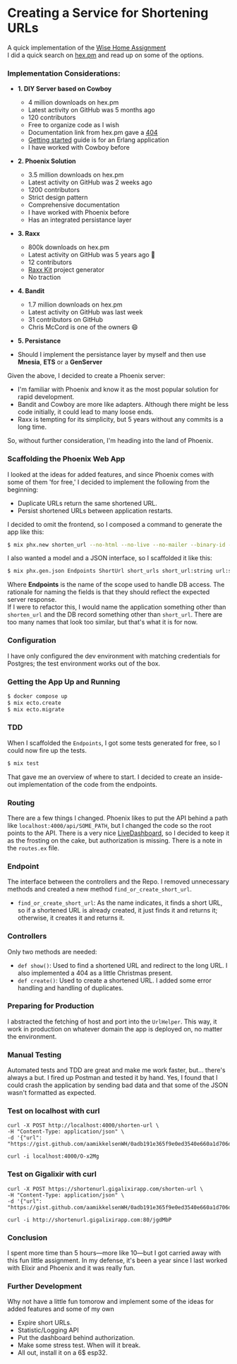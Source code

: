 # Creating a Service for Shortening URLs
A quick implementation of the [Wise Home Assignment](https://gist.github.com/aamikkelsenWH/0adb191e365f9e0ed3540e660a1d706d)
<br>
I did a quick search on [hex.pm](https://hex.pm/packages?search=server&sort=recent_downloads) and read up on some of the options.

### Implementation Considerations:
- **1. DIY Server based on Cowboy**
  - 4 million downloads on hex.pm
  - Latest activity on GitHub was 5 months ago
  - 120 contributors
  - Free to organize code as I wish
  - Documentation link from hex.pm gave a [404](exdocs.pm/cowboy/)
  - [Getting started](https://ninenines.eu/docs/en/cowboy/2.12/guide/getting_started/) guide is for an Erlang application
  - I have worked with Cowboy before

- **2. Phoenix Solution**
  - 3.5 million downloads on hex.pm
  - Latest activity on GitHub was 2 weeks ago
  - 1200 contributors
  - Strict design pattern
  - Comprehensive documentation
  - I have worked with Phoenix before
  - Has an integrated persistance layer

- **3. Raxx**
  - 800k downloads on hex.pm
  - Latest activity on GitHub was 5 years ago 😬
  - 12 contributors
  - [Raxx Kit](https://github.com/CrowdHailer/raxx_kit) project generator
  - No traction

- **4. Bandit**
  - 1.7 million downloads on hex.pm
  - Latest activity on GitHub was last week
  - 31 contributors on GitHub
  - Chris McCord is one of the owners 😄

-  **5. Persistance**
  - Should I implement the persistance layer by myself and then use **Mnesia**, **ETS** or a **GenServer**


Given the above, I decided to create a Phoenix server:
- I'm familiar with Phoenix and know it as the most popular solution for rapid development.
- Bandit and Cowboy are more like adapters. Although there might be less code initially, it could lead to many loose ends.
- Raxx is tempting for its simplicity, but 5 years without any commits is a long time.


So, without further consideration, I'm heading into the land of Phoenix.

### Scaffolding the Phoenix Web App
I looked at the ideas for added features, and since Phoenix comes with some of them 'for free,' I decided to implement the following from the beginning:
- Duplicate URLs return the same shortened URL.
- Persist shortened URLs between application restarts.

I decided to omit the frontend, so I composed a command to generate the app like this:

```bash
$ mix phx.new shorten_url --no-html --no-live --no-mailer --binary-id --no-assets --no-gettext
```

I also wanted a model and a JSON interface, so I scaffolded it like this:

```bash
$ mix phx.gen.json Endpoints ShortUrl short_urls short_url:string url:string
```

Where **Endpoints** is the name of the scope used to handle DB access. The rationale for naming the fields is that they should reflect the expected server response.
<br>
If I were to refactor this, I would name the application something other than `shorten_url` and the DB record something other than `short_url`. There are too many names that look too similar, but that's what it is for now.


### Configuration
I have only configured the dev environment with matching credentials for Postgres; the test environment works out of the box.

### Getting the App Up and Running
```bash
$ docker compose up
$ mix ecto.create
$ mix ecto.migrate
```

### TDD
When I scaffolded the `Endpoints`, I got some tests generated for free, so I could now fire up the tests.
```bash
$ mix test
```
That gave me an overview of where to start. I decided to create an inside-out implementation of the code from the endpoints.

### Routing
There are a few things I changed. Phoenix likes to put the API behind a path like `localhost:4000/api/SOME_PATH`, but I changed the code so the root points to the API.
There is a very nice [LiveDashboard](http://localhost:4000/dev/dashboard/home), so I decided to keep it as the frosting on the cake, but authorization is missing. There is a note in the `routes.ex` file.

### Endpoint
The interface between the controllers and the Repo. I removed unnecessary methods and created a new method `find_or_create_short_url`.
- `find_or_create_short_url`: As the name indicates, it finds a short URL, so if a shortened URL is already created, it just finds it and returns it; otherwise, it creates it and returns it.

### Controllers
Only two methods are needed:
- `def show()`: Used to find a shortened URL and redirect to the long URL. I also implemented a 404 as a little Christmas present.
- `def create()`: Used to create a shortened URL. I added some error handling and handling of duplicates.

### Preparing for Production
I abstracted the fetching of host and port into the `UrlHelper`. This way, it work in production on whatever domain the app is deployed on, no matter the environment.

### Manual Testing
Automated tests and TDD are great and make me work faster, but... there's always a but.
I fired up Postman and tested it by hand. Yes, I found that I could crash the application by sending bad data and that some of the JSON wasn't formatted as expected.

### Test on localhost with curl
```
curl -X POST http://localhost:4000/shorten-url \
-H "Content-Type: application/json" \
-d '{"url": "https://gist.github.com/aamikkelsenWH/0adb191e365f9e0ed3540e660a1d706d"}'
```
```
curl -i localhost:4000/O-x2Mg
```

### Test on Gigalixir with curl
```
curl -X POST https://shortenurl.gigalixirapp.com/shorten-url \
-H "Content-Type: application/json" \
-d '{"url": "https://gist.github.com/aamikkelsenWH/0adb191e365f9e0ed3540e660a1d706d"}'
```
```
curl -i http://shortenurl.gigalixirapp.com:80/jgdMbP
```

### Conclusion
I spent more time than 5 hours—more like 10—but I got carried away with this fun little assignment.
In my defense, it's been a year since I last worked with Elixir and Phoenix and it was really fun.

### Further Development
Why not have a little fun tomorow and implement some of the ideas for added features and some of my own
- Expire short URLs.
- Statistic/Logging API
- Put the dashboard behind authorization.
- Make some stress test. When will it break.
- All out, install it on a 6$ esp32.